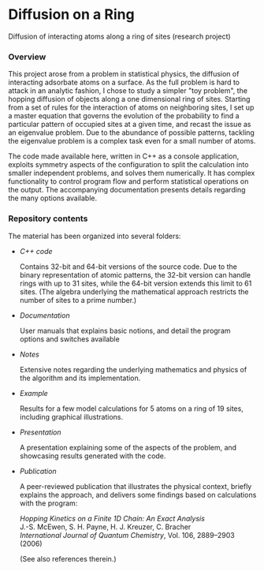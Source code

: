 Diffusion on a Ring
===================

Diffusion of interacting atoms along a ring of sites (research project)

### Overview

This project arose from a problem in statistical physics, the diffusion of interacting adsorbate atoms on a surface.  As the full problem is hard to attack in an analytic fashion, I chose to study a simpler "toy problem", the hopping diffusion of objects along a one dimensional ring of sites.  Starting from a set of rules for the interaction of atoms on neighboring sites, I set up a master equation that governs the evolution of the probability to find a particular pattern of occupied sites at a given time, and recast the issue as an eigenvalue problem.  Due to the abundance of possible patterns, tackling the eigenvalue problem is a complex task even for a small number of atoms.

The code made available here, written in C++ as a console application, exploits symmetry aspects of the configuration to split the calculation into smaller independent problems, and solves them numerically.  It has complex functionality to control program flow and perform statistical operations on the output.  The accompanying documentation presents details regarding the many options available.

### Repository contents

The material has been organized into several folders:

* *C++ code*
  
  Contains 32-bit and 64-bit versions of the source code.  Due to the binary representation of atomic patterns, the 32-bit version can handle rings with up to 31 sites, while the 64-bit version extends this limit to 61 sites.  (The algebra underlying the mathematical approach restricts the number of sites to a prime number.)
  
* *Documentation*
  
  User manuals that explains basic notions, and detail the program options and switches available
  
* *Notes*
  
  Extensive notes regarding the underlying mathematics and physics of the algorithm and its implementation.
  
* *Example*
  
  Results for a few model calculations for 5 atoms on a ring of 19 sites, including graphical illustrations.
  
* *Presentation*
    
  A presentation explaining some of the aspects of the problem, and showcasing results generated with the code.
  
* *Publication*
    
  A peer-reviewed publication that illustrates the physical context, briefly explains the approach, and delivers some findings based on calculations with the program:
  
    *Hopping Kinetics on a Finite 1D Chain: An Exact Analysis*<br>
    J.-S. McEwen, S. H. Payne, H. J. Kreuzer, C. Bracher<br>
    *International Journal of Quantum Chemistry*, Vol. 106, 2889–2903 (2006)
    
  (See also references therein.)

